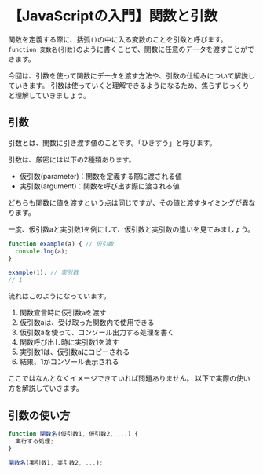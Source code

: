 # 【JavaScriptの入門】関数と引数

関数を定義する際に、括弧```()```の中に入る変数のことを引数と呼びます。
```function 変数名(引数)```のように書くことで、関数に任意のデータを渡すことができます。

今回は、引数を使って関数にデータを渡す方法や、引数の仕組みについて解説していきます。
引数は使っていくと理解できるようになるため、焦らずじっくりと理解していきましょう。

## 引数
引数とは、関数に引き渡す値のことです。「ひきすう」と呼びます。

引数は、厳密には以下の2種類あります。
* 仮引数(parameter)：関数を定義する際に渡される値
* 実引数(argument)：関数を呼び出す際に渡される値

どちらも関数に値を渡すという点は同じですが、その値と渡すタイミングが異なります。

一度、仮引数aと実引数1を例にして、仮引数と実引数の違いを見てみましょう。
```javascript
function example(a) { // 仮引数
  console.log(a);
}

example(1); // 実引数
// 1
 ```
流れはこのようになっています。
1. 関数宣言時に仮引数aを渡す
2. 仮引数aは、受け取った関数内で使用できる
3. 仮引数aを使って、コンソール出力する処理を書く
4. 関数呼び出し時に実引数1を渡す
5. 実引数1は、仮引数aにコピーされる
5. 結果、1がコンソール表示される

ここではなんとなくイメージできていれば問題ありません。
以下で実際の使い方を解説していきます。

## 引数の使い方


```javascript
function 関数名(仮引数1, 仮引数2, ...) {
  実行する処理;
}

関数名(実引数1, 実引数2, ...);
```


